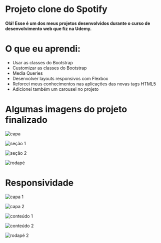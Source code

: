 # Projeto clone do Spotify

#### Olá! Esse é um dos meus projetos desenvolvidos durante o curso de desenvolvimento web que fiz na Udemy.

# O que eu aprendi:
- Usar as classes do Bootstrap
- Customizar as classes do Bootstrap
- Media Queries
- Desenvolver layouts responsivos com Flexbox
- Reforcei meus conhecimentos nas aplicações das novas tags HTML5
- Adicionei também um carousel no projeto 

# Algumas imagens do projeto finalizado

![capa](https://github.com/LucasSilvaMarts/Clone-do-Spotify/blob/master/Screenshot/capa.png)

![seção 1](https://github.com/LucasSilvaMarts/Clone-do-Spotify/blob/master/Screenshot/secao1.png)

![seção 2](https://github.com/LucasSilvaMarts/Clone-do-Spotify/blob/master/Screenshot/secao2.png)

![rodapé](https://github.com/LucasSilvaMarts/Clone-do-Spotify/blob/master/Screenshot/rodape.png)

# Responsividade

![capa 1](https://github.com/LucasSilvaMarts/Clone-do-Spotify/blob/master/Screenshot/capa1.png)

![capa 2](https://github.com/LucasSilvaMarts/Clone-do-Spotify/blob/master/Screenshot/capa2.png)

![conteúdo 1](https://github.com/LucasSilvaMarts/Clone-do-Spotify/blob/master/Screenshot/conteudo1.png)

![conteúdo 2](https://github.com/LucasSilvaMarts/Clone-do-Spotify/blob/master/Screenshot/conteudo2.png)

![rodapé 2](https://github.com/LucasSilvaMarts/Clone-do-Spotify/blob/master/Screenshot/rodape2.png)
